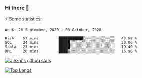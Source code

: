 ### Hi there 👋

⚡ Some statistics:

<!--START_SECTION:waka-->
```text
Week: 26 September, 2020 - 03 October, 2020

Bash    53 mins         ███████████░░░░░░░░░░░░░░   43.58 % 
SQL     24 mins         █████░░░░░░░░░░░░░░░░░░░░   20.06 % 
Scala   23 mins         █████░░░░░░░░░░░░░░░░░░░░   19.40 % 
XML     20 mins         ████▒░░░░░░░░░░░░░░░░░░░░   16.96 % 
```
<!--END_SECTION:waka-->

[![Jiezhi's github stats](https://github-readme-stats.vercel.app/api?username=Jiezhi&show_icons=true)](https://github.com/Jiezhi/github-readme-stats)

[![Top Langs](https://github-readme-stats.vercel.app/api/top-langs/?username=Jiezhi&hide=javascript,html)](https://github.com/Jiezhi/github-readme-stats)
<!--
**Jiezhi/Jiezhi** is a ✨ _special_ ✨ repository because its `README.md` (this file) appears on your GitHub profile.

Here are some ideas to get you started:

- 🔭 I’m currently working on ...
- 🌱 I’m currently learning ...
- 👯 I’m looking to collaborate on ...
- 🤔 I’m looking for help with ...
- 💬 Ask me about ...
- 📫 How to reach me: ...
- 😄 Pronouns: ...
- ⚡ Fun fact: ...
-->

